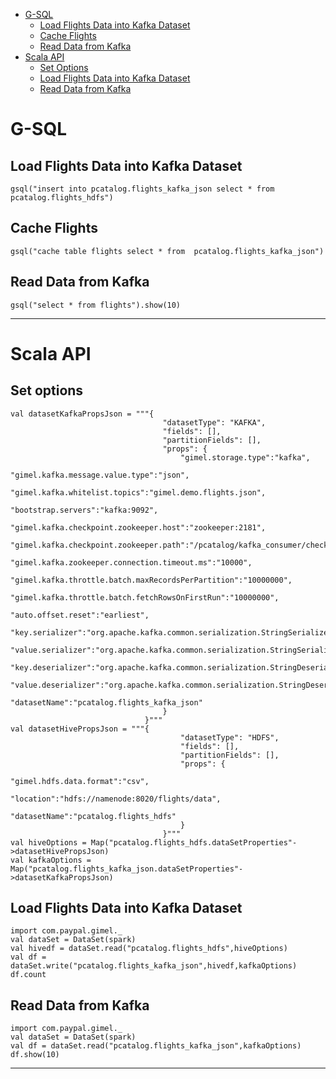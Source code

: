 
* [G-SQL](#g--sql)
    * [Load Flights Data into Kafka Dataset](#load-flights-data-into-kafka-dataset)
    * [Cache Flights](#cache-flights)
    * [Read Data from Kafka](#read-data-from-kafka)
* [Scala API](#scala-api)
    * [Set Options](#set-options)
    * [Load Flights Data into Kafka Dataset](#load-flights-data-into-kafka-dataset)
    * [Read Data from Kafka](#read-data-from-kafka)
   
# G-SQL

## Load Flights Data into Kafka Dataset
```
gsql("insert into pcatalog.flights_kafka_json select * from pcatalog.flights_hdfs")
```

## Cache Flights 
```
gsql("cache table flights select * from  pcatalog.flights_kafka_json")
```

## Read Data from Kafka
```
gsql("select * from flights").show(10)
```
______________________________________________________

# Scala API

## Set options
```
val datasetKafkaPropsJson = """{ 
                                  "datasetType": "KAFKA",
                                  "fields": [],
                                  "partitionFields": [],
                                  "props": {
                                      "gimel.storage.type":"kafka",
                                		"gimel.kafka.message.value.type":"json",
                                		"gimel.kafka.whitelist.topics":"gimel.demo.flights.json",
                                		"bootstrap.servers":"kafka:9092",
                                		"gimel.kafka.checkpoint.zookeeper.host":"zookeeper:2181",
                                		"gimel.kafka.checkpoint.zookeeper.path":"/pcatalog/kafka_consumer/checkpoint/flights",
                                		"gimel.kafka.zookeeper.connection.timeout.ms":"10000",
                                		"gimel.kafka.throttle.batch.maxRecordsPerPartition":"10000000",
                                		"gimel.kafka.throttle.batch.fetchRowsOnFirstRun":"10000000",    
                                		"auto.offset.reset":"earliest",
                                		"key.serializer":"org.apache.kafka.common.serialization.StringSerializer",
                                		"value.serializer":"org.apache.kafka.common.serialization.StringSerializer",
                                		"key.deserializer":"org.apache.kafka.common.serialization.StringDeserializer",
                                		"value.deserializer":"org.apache.kafka.common.serialization.StringDeserializer",
                                		"datasetName":"pcatalog.flights_kafka_json"
                                  }
                              }"""
val datasetHivePropsJson = """{ 
                                      "datasetType": "HDFS",
                                      "fields": [],
                                      "partitionFields": [],
                                      "props": {
                                           "gimel.hdfs.data.format":"csv",
                                           "location":"hdfs://namenode:8020/flights/data",
                                           "datasetName":"pcatalog.flights_hdfs"
                                      }
                                  }"""
val hiveOptions = Map("pcatalog.flights_hdfs.dataSetProperties"->datasetHivePropsJson)
val kafkaOptions = Map("pcatalog.flights_kafka_json.dataSetProperties"->datasetKafkaPropsJson)
```

## Load Flights Data into Kafka Dataset
```
import com.paypal.gimel._
val dataSet = DataSet(spark)
val hivedf = dataSet.read("pcatalog.flights_hdfs",hiveOptions)
val df = dataSet.write("pcatalog.flights_kafka_json",hivedf,kafkaOptions)
df.count
```

## Read Data from Kafka
```
import com.paypal.gimel._
val dataSet = DataSet(spark)
val df = dataSet.read("pcatalog.flights_kafka_json",kafkaOptions)
df.show(10)
```
_________________________________________________



